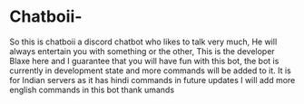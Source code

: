 # Chatboii-
So this is chatboii a discord chatbot who likes to talk very much, He will always entertain you with something or the other, This is the developer Blaxe here and I guarantee that you will have fun with this bot, the bot is currently in development state and more commands will be added to it. It is for Indian servers as it has hindi commands in future updates I will add more english commands in this bot thank umands

